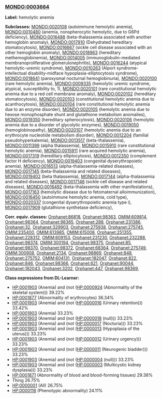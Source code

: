 
### [MONDO:0003664](http://purl.obolibrary.org/obo/MONDO_0003664)
**Label:** hemolytic anemia

**Subclasses:** [MONDO:0020108](http://purl.obolibrary.org/obo/MONDO_0020108) (autoimmune hemolytic anemia), [MONDO:0010480](http://purl.obolibrary.org/obo/MONDO_0010480) (anemia, nonspherocytic hemolytic, due to G6Pd deficiency), [MONDO:0016488](http://purl.obolibrary.org/obo/MONDO_0016488) (beta-thalassemia associated with another hemoglobin anomaly), [MONDO:0017910](http://purl.obolibrary.org/obo/MONDO_0017910) (Dehydrated hereditary stomatocytosis), [MONDO:0016667](http://purl.obolibrary.org/obo/MONDO_0016667) (sickle cell disease associated with an other hemoglobin anomaly), [MONDO:0018963](http://purl.obolibrary.org/obo/MONDO_0018963) (hereditary methemoglobinemia), [MONDO:0014005](http://purl.obolibrary.org/obo/MONDO_0014005) (immunoglobulin-mediated membranoproliferative glomerulonephritis), [MONDO:0016244](http://purl.obolibrary.org/obo/MONDO_0016244) (atypical hemolytic-uremic syndrome), [MONDO:0010263](http://purl.obolibrary.org/obo/MONDO_0010263) (Alport syndrome-intellectual disability-midface hypoplasia-elliptocytosis syndrome), [MONDO:0018641](http://purl.obolibrary.org/obo/MONDO_0018641) (paroxysmal nocturnal hemoglobinuria), [MONDO:0020100](http://purl.obolibrary.org/obo/MONDO_0020100) (rare hemolytic anemia), [MONDO:0009335](http://purl.obolibrary.org/obo/MONDO_0009335) (hemolytic uremic syndrome, atypical, susceptibility to, 1), [MONDO:0020101](http://purl.obolibrary.org/obo/MONDO_0020101) (rare constitutional hemolytic anemia due to a red cell membrane anomaly), [MONDO:0020102](http://purl.obolibrary.org/obo/MONDO_0020102) (hereditary stomatocytosis), [MONDO:0020103](http://purl.obolibrary.org/obo/MONDO_0020103) (constitutional hemolytic anemia due to acanthocytosis), [MONDO:0020104](http://purl.obolibrary.org/obo/MONDO_0020104) (rare constitutional hemolytic anemia due to an enzyme disorder), [MONDO:0020105](http://purl.obolibrary.org/obo/MONDO_0020105) (hemolytic anemia due to hexose monophosphate shunt and glutathione metabolism anomalies), [MONDO:0019350](http://purl.obolibrary.org/obo/MONDO_0019350) (hereditary spherocytosis), [MONDO:0020106](http://purl.obolibrary.org/obo/MONDO_0020106) (hemolytic anemia due to a disorder of glycolytic enzymes), [MONDO:0019050](http://purl.obolibrary.org/obo/MONDO_0019050) (hemoglobinopathy), [MONDO:0020107](http://purl.obolibrary.org/obo/MONDO_0020107) (hemolytic anemia due to an erythrocyte nucleotide metabolism disorder), [MONDO:0012204](http://purl.obolibrary.org/obo/MONDO_0012204) (familial pseudohyperkalemia), [MONDO:0013517](http://purl.obolibrary.org/obo/MONDO_0013517) (beta-thalassemia), [MONDO:0011399](http://purl.obolibrary.org/obo/MONDO_0011399) (alpha thalassemia), [MONDO:0015910](http://purl.obolibrary.org/obo/MONDO_0015910) (rare constitutional hemolytic anemia), [MONDO:0015911](http://purl.obolibrary.org/obo/MONDO_0015911) (rare acquired hemolytic anemia), [MONDO:0017319](http://purl.obolibrary.org/obo/MONDO_0017319) (hereditary elliptocytosis), [MONDO:0012350](http://purl.obolibrary.org/obo/MONDO_0012350) (complement factor H deficiency), [MONDO:0019403](http://purl.obolibrary.org/obo/MONDO_0019403) (congenital dyserythropoietic anemia), [MONDO:0016513](http://purl.obolibrary.org/obo/MONDO_0016513) (alpha-thalassemia-related diseases), [MONDO:0017145](http://purl.obolibrary.org/obo/MONDO_0017145) (beta-thalassemia and related diseases), [MONDO:0019402](http://purl.obolibrary.org/obo/MONDO_0019402) (beta thalassemia), [MONDO:0017144](http://purl.obolibrary.org/obo/MONDO_0017144) (alpha-thalassemia and related diseases), [MONDO:0017146](http://purl.obolibrary.org/obo/MONDO_0017146) (sickle cell disease and related diseases), [MONDO:0016492](http://purl.obolibrary.org/obo/MONDO_0016492) (beta-thalassemia with other manifestations), [MONDO:0017163](http://purl.obolibrary.org/obo/MONDO_0017163) (hemolytic disease due to fetomaternal alloimmunization), [MONDO:0016450](http://purl.obolibrary.org/obo/MONDO_0016450) (autoimmune hemolytic anemia, cold type), [MONDO:0020337](http://purl.obolibrary.org/obo/MONDO_0020337) (congenital dyserythropoietic anemia type i), [MONDO:0017909](http://purl.obolibrary.org/obo/MONDO_0017909) (glutathione synthetase deficiency), 

**Corr. equiv. classes:** [Orphanet:86818](http://www.orpha.net/ORDO/Orphanet_86818), [Orphanet:98363](http://www.orpha.net/ORDO/Orphanet_98363), [OMIM:609814](http://purl.obolibrary.org/obo/OMIM_609814), [Orphanet:98364](http://www.orpha.net/ORDO/Orphanet_98364), [Orphanet:98365](http://www.orpha.net/ORDO/Orphanet_98365), [Orphanet:288](http://www.orpha.net/ORDO/Orphanet_288), [Orphanet:231386](http://www.orpha.net/ORDO/Orphanet_231386), [Orphanet:32](http://www.orpha.net/ORDO/Orphanet_32), [Orphanet:329903](http://www.orpha.net/ORDO/Orphanet_329903), [Orphanet:275938](http://www.orpha.net/ORDO/Orphanet_275938), [Orphanet:275745](http://www.orpha.net/ORDO/Orphanet_275745), [OMIM:235400](http://purl.obolibrary.org/obo/OMIM_235400), [OMIM:613985](http://purl.obolibrary.org/obo/OMIM_613985), [OMIM:615008](http://purl.obolibrary.org/obo/OMIM_615008), [Orphanet:251355](http://www.orpha.net/ORDO/Orphanet_251355), [Orphanet:228312](http://www.orpha.net/ORDO/Orphanet_228312), [OMIM:609153](http://purl.obolibrary.org/obo/OMIM_609153), [Orphanet:231230](http://www.orpha.net/ORDO/Orphanet_231230), [Orphanet:232288](http://www.orpha.net/ORDO/Orphanet_232288), [Orphanet:98374](http://www.orpha.net/ORDO/Orphanet_98374), [OMIM:300194](http://purl.obolibrary.org/obo/OMIM_300194), [Orphanet:98375](http://www.orpha.net/ORDO/Orphanet_98375), [Orphanet:85](http://www.orpha.net/ORDO/Orphanet_85), [Orphanet:98370](http://www.orpha.net/ORDO/Orphanet_98370), [Orphanet:98372](http://www.orpha.net/ORDO/Orphanet_98372), [Orphanet:68364](http://www.orpha.net/ORDO/Orphanet_68364), [Orphanet:275749](http://www.orpha.net/ORDO/Orphanet_275749), [OMIM:300908](http://purl.obolibrary.org/obo/OMIM_300908), [Orphanet:2134](http://www.orpha.net/ORDO/Orphanet_2134), [Orphanet:98869](http://www.orpha.net/ORDO/Orphanet_98869), [Orphanet:848](http://www.orpha.net/ORDO/Orphanet_848), [Orphanet:275752](http://www.orpha.net/ORDO/Orphanet_275752), [OMIM:604131](http://purl.obolibrary.org/obo/OMIM_604131), [Orphanet:182047](http://www.orpha.net/ORDO/Orphanet_182047), [Orphanet:822](http://www.orpha.net/ORDO/Orphanet_822), [Orphanet:846](http://www.orpha.net/ORDO/Orphanet_846), [Orphanet:98366](http://www.orpha.net/ORDO/Orphanet_98366), [Orphanet:621](http://www.orpha.net/ORDO/Orphanet_621), [Orphanet:90044](http://www.orpha.net/ORDO/Orphanet_90044), [Orphanet:182043](http://www.orpha.net/ORDO/Orphanet_182043), [Orphanet:3202](http://www.orpha.net/ORDO/Orphanet_3202), [Orphanet:447](http://www.orpha.net/ORDO/Orphanet_447), [Orphanet:98369](http://www.orpha.net/ORDO/Orphanet_98369), 

**Class expressions from DL-Learner:**

- [HP:0001903](http://purl.obolibrary.org/obo/HP_0001903) (Anemia) and (not ([HP:0000924](http://purl.obolibrary.org/obo/HP_0000924) (Abnormality of the skeletal system))) 39.22%
- [HP:0001877](http://purl.obolibrary.org/obo/HP_0001877) (Abnormality of erythrocytes) 36.34%
- [HP:0001903](http://purl.obolibrary.org/obo/HP_0001903) (Anemia) and (not ([HP:0000016](http://purl.obolibrary.org/obo/HP_0000016) (Urinary retention))) 33.42%
- [HP:0001903](http://purl.obolibrary.org/obo/HP_0001903) (Anemia) 33.23%
- [HP:0001903](http://purl.obolibrary.org/obo/HP_0001903) (Anemia) and (not ([HP:0000018](http://purl.obolibrary.org/obo/HP_0000018) (null))) 33.23%
- [HP:0001903](http://purl.obolibrary.org/obo/HP_0001903) (Anemia) and (not ([HP:0000017](http://purl.obolibrary.org/obo/HP_0000017) (Nocturia))) 33.23%
- [HP:0001903](http://purl.obolibrary.org/obo/HP_0001903) (Anemia) and (not ([HP:0000013](http://purl.obolibrary.org/obo/HP_0000013) (Hypoplasia of the uterus))) 33.23%
- [HP:0001903](http://purl.obolibrary.org/obo/HP_0001903) (Anemia) and (not ([HP:0000012](http://purl.obolibrary.org/obo/HP_0000012) (Urinary urgency))) 33.23%
- [HP:0001903](http://purl.obolibrary.org/obo/HP_0001903) (Anemia) and (not ([HP:0000011](http://purl.obolibrary.org/obo/HP_0000011) (Neurogenic bladder))) 33.23%
- [HP:0001903](http://purl.obolibrary.org/obo/HP_0001903) (Anemia) and (not ([HP:0000004](http://purl.obolibrary.org/obo/HP_0000004) (null))) 33.23%
- [HP:0001903](http://purl.obolibrary.org/obo/HP_0001903) (Anemia) and (not ([HP:0000003](http://purl.obolibrary.org/obo/HP_0000003) (Multicystic kidney dysplasia))) 33.23%
- [HP:0001871](http://purl.obolibrary.org/obo/HP_0001871) (Abnormality of blood and blood-forming tissues) 29.38%
- Thing 26.75%
- [HP:0000001](http://purl.obolibrary.org/obo/HP_0000001) (All) 26.75%
- [HP:0000118](http://purl.obolibrary.org/obo/HP_0000118) (Phenotypic abnormality) 24.11%


